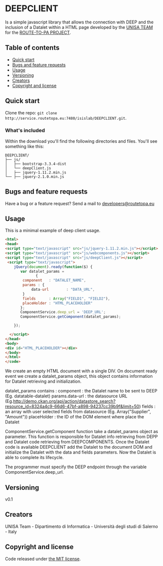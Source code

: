 # DEEPCLIENT

Is a simple javascript library that allows the connection with DEEP and the inclusion of a Datalet within a HTML page developed by the [UNISA TEAM](http://www.isislab.it/) 
for the [ROUTE-TO-PA PROJECT](http://www.routetopa.eu/).


## Table of contents

* [Quick start](#quick-start)
* [Bugs and feature requests](#bugs-and-feature-requests)
* [Usage](#usage)
* [Versioning](#versioning)
* [Creators](#creators)
* [Copyright and license](#copyright-and-license)


## Quick start

Clone the repo: `git clone http://service.routetopa.eu:7480/isislab/DEEPCLIENT.git`.

### What's included

Within the download you'll find the following directories and files. You'll see something like this:

```
DEEPCLIENT/
├── js/
│   ├── bootstrap-3.3.4-dist
│   └── deepClient.js
│   ├── jquery-1.11.2.min.js
└── ├── jquery-2.1.0.min.js
```

## Bugs and feature requests

Have a bug or a feature request? 
Send a mail to developers@routetopa.eu

## Usage

This is a minimal example of deep client usage. 

```html
<html>
<head>
<script type="text/javascript" src="js/jquery-1.11.2.min.js"></script>
<script type="text/javascript" src="js/webcomponents.js"></script>
<script type="text/javascript" src="js/deepClient.js"></script>
 <script type="text/javascript">
	jQuery(document).ready(function($) {
	   var datalet_params =
              {
	    component   : "DATALET_NAME", 
        params : {
		    data-url        : "DATA_URL",
        }
        fields      : Array("FIELD1", "FIELD2"),
        placeHolder : "HTML_PLACEHOLDER"
       };
	   ComponentService.deep_url = 'DEEP_URL';
	   ComponentService.getComponent(datalet_params);

    });

  </script>
</head>
<body>
<div id="HTML_PLACEHOLDER"></div>
</body>
</html>
</code>
```

We create an empty HTML document with a single DIV. On document ready event we create a datalet_params object, this object contains information for Datalet retrieving and initialization.

datalet_params contains :
component : the Datalet name to be sent to DEEP (Eg. datatable-datalet)
params.data-url : the datasource URL (Eg.http://demo.ckan.org/api/action/datastore_search?resource_id=8324a4c9-66d6-47bf-a898-94237cc39b9f&limit=50)
fields : an array with user selected fields from datasource (Eg. Array("Supplier", "Amount"))
placeHolder : the ID of the DOM element where place the Datalet 

ComponentService.getComponent function take a datalet_params object as parameter. This function is responsible for Datalet info retrieving from DEPP and Datalet code retrieving from DEEPCOMPONENTS. Once the Datalet code is available DEEPCLIENT add the Datalet to the document DOM and initialize the Datalet with the data and fields parameters.
Now the Datalet is able to complete its lifecycle.

The programmer must specify the DEEP endpoint through the variable ComponentService.deep_url.


## Versioning
v0.1

## Creators
UNISA Team - Dipartimento di Informatica - Università degli studi di Salerno - Italy

## Copyright and license

Code released under [the MIT license](https://opensource.org/licenses/MIT).